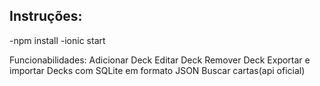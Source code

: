 ## Instruções:
-npm install
-ionic start

Funcionabilidades:
Adicionar Deck
Editar Deck
Remover Deck
Exportar e importar Decks com SQLite em formato JSON
Buscar cartas(api oficial)
